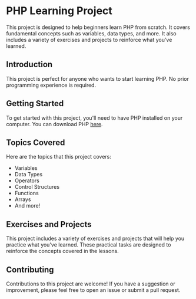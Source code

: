 # PHP Learning Project

This project is designed to help beginners learn PHP from scratch. It covers fundamental concepts such as variables, data types, and more. It also includes a variety of exercises and projects to reinforce what you've learned.

## Introduction

This project is perfect for anyone who wants to start learning PHP. No prior programming experience is required.

## Getting Started

To get started with this project, you'll need to have PHP installed on your computer. You can download PHP [here](https://www.php.net/downloads.php).

## Topics Covered

Here are the topics that this project covers:

- Variables
- Data Types
- Operators
- Control Structures
- Functions
- Arrays
- And more!

## Exercises and Projects

This project includes a variety of exercises and projects that will help you practice what you've learned. These practical tasks are designed to reinforce the concepts covered in the lessons.

## Contributing

Contributions to this project are welcome! If you have a suggestion or improvement, please feel free to open an issue or submit a pull request.
